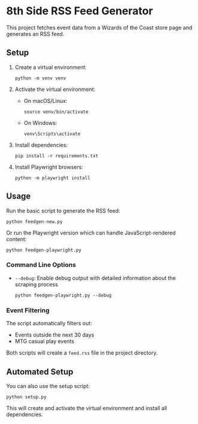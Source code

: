 # 8th Side RSS Feed Generator

This project fetches event data from a Wizards of the Coast store page and generates an RSS feed.

## Setup

1. Create a virtual environment:
   ```
   python -m venv venv
   ```

2. Activate the virtual environment:
   - On macOS/Linux:
     ```
     source venv/bin/activate
     ```
   - On Windows:
     ```
     venv\Scripts\activate
     ```

3. Install dependencies:
   ```
   pip install -r requirements.txt
   ```

4. Install Playwright browsers:
   ```
   python -m playwright install
   ```

## Usage

Run the basic script to generate the RSS feed:

```
python feedgen-new.py
```

Or run the Playwright version which can handle JavaScript-rendered content:

```
python feedgen-playwright.py
```

### Command Line Options

- `--debug`: Enable debug output with detailed information about the scraping process
  ```
  python feedgen-playwright.py --debug
  ```

### Event Filtering

The script automatically filters out:
- Events outside the next 30 days
- MTG casual play events

Both scripts will create a `feed.rss` file in the project directory.

## Automated Setup

You can also use the setup script:

```
python setup.py
```

This will create and activate the virtual environment and install all dependencies.
